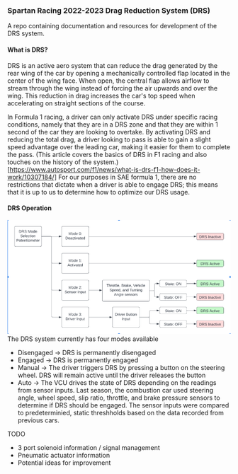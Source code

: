### Spartan Racing 2022-2023 Drag Reduction System (DRS)

A repo containing documentation and resources for development of the DRS system.

#### What is DRS? 
DRS is an active aero system that can reduce the drag generated by the rear wing of the car by opening a mechanically controlled flap located in the center of the wing face. When open, the central flap allows airflow to stream through the wing instead of forcing the air upwards and over the wing. This reduction in drag increases the car's top speed when accelerating on straight sections of the course. 

In Formula 1 racing, a driver can only activate DRS under specific racing conditions, namely that they are in a DRS zone and that they are within 1 second of the car they are looking to overtake. By activating DRS and reducing the total drag, a driver looking to pass is able to gain a slight speed advantage over the leading car, making it easier for them to complete the pass. (This article covers the basics of DRS in F1 racing and also touches on the history of the system.)[https://www.autosport.com/f1/news/what-is-drs-f1-how-does-it-work/10307184/] For our purposes in SAE formula 1, there are no restrictions that dictate when a driver is able to engage DRS; this means that it is up to us to determine how to optimize our DRS usage. 


#### DRS Operation
![DRS State Diagram](/images/drsStateDiagram.png)
The DRS system currently has four modes available
- Disengaged -> DRS is permanently disengaged
- Engaged -> DRS is permanently engaged
- Manual -> The driver triggers DRS by pressing a button on the steering wheel. DRS will remain active until the driver releases the button
- Auto -> The VCU drives the state of DRS depending on the readings from sensor inputs. Last season, the combustion car used steering angle, wheel speed, slip ratio, throttle, and brake pressure sensors to determine if DRS should be engaged. The sensor inputs were compared to predeterminied, static threshholds based on the data recorded from previous cars. 

TODO
- 3 port solenoid information / signal management
- Pneumatic actuator information
- Potential ideas for improvement


